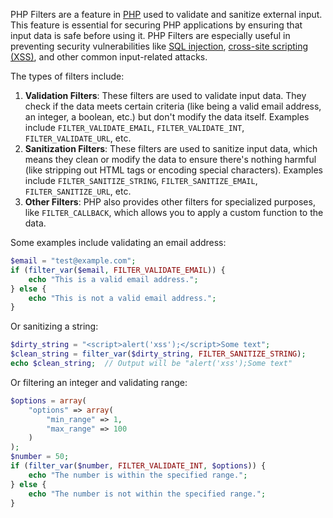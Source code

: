 PHP Filters are a feature in [PHP](../programming/php.md) used to validate and sanitize external input. This feature is essential for securing PHP applications by ensuring that input data is safe before using it. PHP Filters are especially useful in preventing security vulnerabilities like [SQL injection](../security/sqli.md), [cross-site scripting (XSS)](../web/xss.md), and other common input-related attacks.

The types of filters include:

1. **Validation Filters**: These filters are used to validate input data. They check if the data meets certain criteria (like being a valid email address, an integer, a boolean, etc.) but don't modify the data itself. Examples include `FILTER_VALIDATE_EMAIL`, `FILTER_VALIDATE_INT`, `FILTER_VALIDATE_URL`, etc.
2. **Sanitization Filters**: These filters are used to sanitize input data, which means they clean or modify the data to ensure there's nothing harmful (like stripping out HTML tags or encoding special characters). Examples include `FILTER_SANITIZE_STRING`, `FILTER_SANITIZE_EMAIL`, `FILTER_SANITIZE_URL`, etc.
3. **Other Filters**: PHP also provides other filters for specialized purposes, like `FILTER_CALLBACK`, which allows you to apply a custom function to the data.

Some examples include validating an email address:

```php
$email = "test@example.com";
if (filter_var($email, FILTER_VALIDATE_EMAIL)) {
    echo "This is a valid email address.";
} else {
    echo "This is not a valid email address.";
}
```

Or sanitizing a string:

```php
$dirty_string = "<script>alert('xss');</script>Some text";
$clean_string = filter_var($dirty_string, FILTER_SANITIZE_STRING);
echo $clean_string;  // Output will be "alert('xss');Some text"
```

Or filtering an integer and validating range:

```php
$options = array(
    "options" => array(
        "min_range" => 1,
        "max_range" => 100
    )
);
$number = 50;
if (filter_var($number, FILTER_VALIDATE_INT, $options)) {
    echo "The number is within the specified range.";
} else {
    echo "The number is not within the specified range.";
}
```

